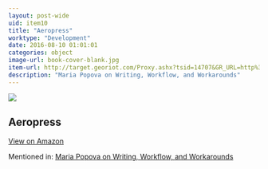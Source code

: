 ```yaml
---
layout: post-wide
uid: item10
title: "Aeropress"
worktype: "Development"
date: 2016-08-10 01:01:01
categories: object
image-url: book-cover-blank.jpg
item-url: http://target.georiot.com/Proxy.ashx?tsid=14707&GR_URL=http%3A%2F%2Fwww.amazon.com%2FAeropress-Coffee-and-Espresso-Maker%2Fdp%2FB0047BIWSK
description: "Maria Popova on Writing, Workflow, and Workarounds"
---
```

<a href="http://target.georiot.com/Proxy.ashx?tsid=14707&GR_URL=http%3A%2F%2Fwww.amazon.com%2FAeropress-Coffee-and-Espresso-Maker%2Fdp%2FB0047BIWSK" target="blank"><img src="../../../../img/thumbs/book-cover-blank.jpg" class="prod-img"></a>
<h2>Aeropress</h2>
<p><a class="btn btn-primary" href="http://target.georiot.com/Proxy.ashx?tsid=14707&GR_URL=http%3A%2F%2Fwww.amazon.com%2FAeropress-Coffee-and-Espresso-Maker%2Fdp%2FB0047BIWSK" target="blank">View on Amazon</a><p>
<p>Mentioned in: <a href="http://fourhourworkweek.com/2014/10/21/brain-pickings/" target="blank">Maria Popova on Writing, Workflow, and Workarounds</a></p>
